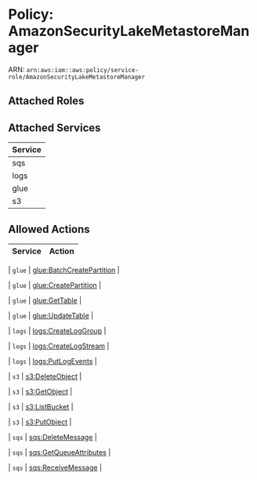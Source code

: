 # Policy: AmazonSecurityLakeMetastoreManager

ARN: `arn:aws:iam::aws:policy/service-role/AmazonSecurityLakeMetastoreManager`

## Attached Roles

## Attached Services

| Service |
|---------|
| sqs |
| logs |
| glue |
| s3 |

## Allowed Actions

| Service | Action |
|:-------:|--------|

| `glue` | [glue:BatchCreatePartition](../actions.md#glue:batchcreatepartition) |

| `glue` | [glue:CreatePartition](../actions.md#glue:createpartition) |

| `glue` | [glue:GetTable](../actions.md#glue:gettable) |

| `glue` | [glue:UpdateTable](../actions.md#glue:updatetable) |

| `logs` | [logs:CreateLogGroup](../actions.md#logs:createloggroup) |

| `logs` | [logs:CreateLogStream](../actions.md#logs:createlogstream) |

| `logs` | [logs:PutLogEvents](../actions.md#logs:putlogevents) |

| `s3` | [s3:DeleteObject](../actions.md#s3:deleteobject) |

| `s3` | [s3:GetObject](../actions.md#s3:getobject) |

| `s3` | [s3:ListBucket](../actions.md#s3:listbucket) |

| `s3` | [s3:PutObject](../actions.md#s3:putobject) |

| `sqs` | [sqs:DeleteMessage](../actions.md#sqs:deletemessage) |

| `sqs` | [sqs:GetQueueAttributes](../actions.md#sqs:getqueueattributes) |

| `sqs` | [sqs:ReceiveMessage](../actions.md#sqs:receivemessage) |
